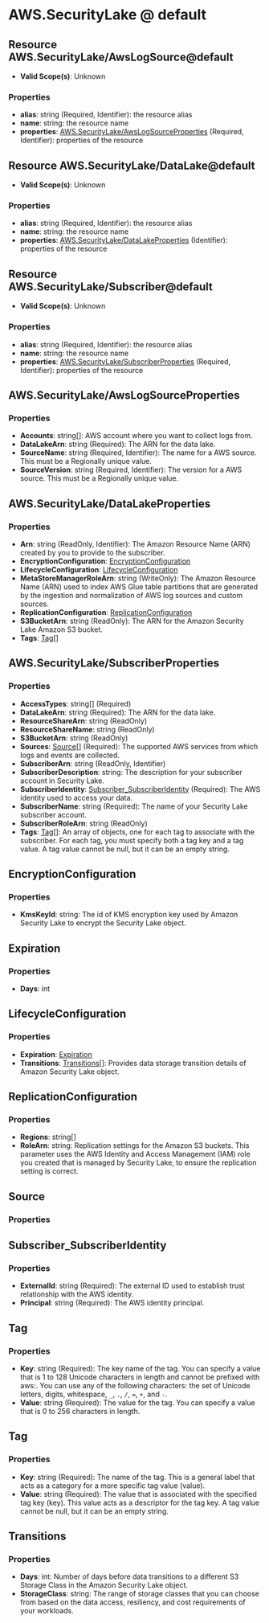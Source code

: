 # AWS.SecurityLake @ default

## Resource AWS.SecurityLake/AwsLogSource@default
* **Valid Scope(s)**: Unknown
### Properties
* **alias**: string (Required, Identifier): the resource alias
* **name**: string: the resource name
* **properties**: [AWS.SecurityLake/AwsLogSourceProperties](#awssecuritylakeawslogsourceproperties) (Required, Identifier): properties of the resource

## Resource AWS.SecurityLake/DataLake@default
* **Valid Scope(s)**: Unknown
### Properties
* **alias**: string (Required, Identifier): the resource alias
* **name**: string: the resource name
* **properties**: [AWS.SecurityLake/DataLakeProperties](#awssecuritylakedatalakeproperties) (Identifier): properties of the resource

## Resource AWS.SecurityLake/Subscriber@default
* **Valid Scope(s)**: Unknown
### Properties
* **alias**: string (Required, Identifier): the resource alias
* **name**: string: the resource name
* **properties**: [AWS.SecurityLake/SubscriberProperties](#awssecuritylakesubscriberproperties) (Required, Identifier): properties of the resource

## AWS.SecurityLake/AwsLogSourceProperties
### Properties
* **Accounts**: string[]: AWS account where you want to collect logs from.
* **DataLakeArn**: string (Required): The ARN for the data lake.
* **SourceName**: string (Required, Identifier): The name for a AWS source. This must be a Regionally unique value.
* **SourceVersion**: string (Required, Identifier): The version for a AWS source. This must be a Regionally unique value.

## AWS.SecurityLake/DataLakeProperties
### Properties
* **Arn**: string (ReadOnly, Identifier): The Amazon Resource Name (ARN) created by you to provide to the subscriber.
* **EncryptionConfiguration**: [EncryptionConfiguration](#encryptionconfiguration)
* **LifecycleConfiguration**: [LifecycleConfiguration](#lifecycleconfiguration)
* **MetaStoreManagerRoleArn**: string (WriteOnly): The Amazon Resource Name (ARN) used to index AWS Glue table partitions that are generated by the ingestion and normalization of AWS log sources and custom sources.
* **ReplicationConfiguration**: [ReplicationConfiguration](#replicationconfiguration)
* **S3BucketArn**: string (ReadOnly): The ARN for the Amazon Security Lake Amazon S3 bucket.
* **Tags**: [Tag](#tag)[]

## AWS.SecurityLake/SubscriberProperties
### Properties
* **AccessTypes**: string[] (Required)
* **DataLakeArn**: string (Required): The ARN for the data lake.
* **ResourceShareArn**: string (ReadOnly)
* **ResourceShareName**: string (ReadOnly)
* **S3BucketArn**: string (ReadOnly)
* **Sources**: [Source](#source)[] (Required): The supported AWS services from which logs and events are collected.
* **SubscriberArn**: string (ReadOnly, Identifier)
* **SubscriberDescription**: string: The description for your subscriber account in Security Lake.
* **SubscriberIdentity**: [Subscriber_SubscriberIdentity](#subscribersubscriberidentity) (Required): The AWS identity used to access your data.
* **SubscriberName**: string (Required): The name of your Security Lake subscriber account.
* **SubscriberRoleArn**: string (ReadOnly)
* **Tags**: [Tag](#tag)[]: An array of objects, one for each tag to associate with the subscriber. For each tag, you must specify both a tag key and a tag value. A tag value cannot be null, but it can be an empty string.

## EncryptionConfiguration
### Properties
* **KmsKeyId**: string: The id of KMS encryption key used by Amazon Security Lake to encrypt the Security Lake object.

## Expiration
### Properties
* **Days**: int

## LifecycleConfiguration
### Properties
* **Expiration**: [Expiration](#expiration)
* **Transitions**: [Transitions](#transitions)[]: Provides data storage transition details of Amazon Security Lake object.

## ReplicationConfiguration
### Properties
* **Regions**: string[]
* **RoleArn**: string: Replication settings for the Amazon S3 buckets. This parameter uses the AWS Identity and Access Management (IAM) role you created that is managed by Security Lake, to ensure the replication setting is correct.

## Source
### Properties

## Subscriber_SubscriberIdentity
### Properties
* **ExternalId**: string (Required): The external ID used to establish trust relationship with the AWS identity.
* **Principal**: string (Required): The AWS identity principal.

## Tag
### Properties
* **Key**: string (Required): The key name of the tag. You can specify a value that is 1 to 128 Unicode characters in length and cannot be prefixed with aws:. You can use any of the following characters: the set of Unicode letters, digits, whitespace, `_`, `.`, `/`, `=`, `+`, and `-`.
* **Value**: string (Required): The value for the tag. You can specify a value that is 0 to 256 characters in length.

## Tag
### Properties
* **Key**: string (Required): The name of the tag. This is a general label that acts as a category for a more specific tag value (value).
* **Value**: string (Required): The value that is associated with the specified tag key (key). This value acts as a descriptor for the tag key. A tag value cannot be null, but it can be an empty string.

## Transitions
### Properties
* **Days**: int: Number of days before data transitions to a different S3 Storage Class in the Amazon Security Lake object.
* **StorageClass**: string: The range of storage classes that you can choose from based on the data access, resiliency, and cost requirements of your workloads.

